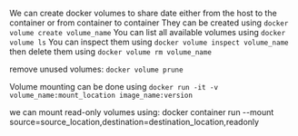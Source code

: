 We can create docker volumes to share date either from the host to the container
or from container to container
They can be created using
`docker volume create volume_name`
You can list all available volumes using
`docker volume ls`
You can inspect them using
`docker volume inspect volume_name`
then delete them using 
`docker volume rm volume_name`

remove unused volumes:
`docker volume prune`

Volume mounting can be done using
`docker run -it -v volume_name:mount_location image_name:version`

we can mount read-only volumes using:
docker container run --mount source=source_location,destination=destination_location,readonly